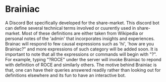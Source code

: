 # Brainiac
A Discord Bot specifically developed for the share-market.
This discord bot can define several technical terms involved or cuurently used in share-market. Most of these definitions are either taken from Wikipedia or personal notes of the 'admin' that incorporates insights and experiences. 
Brainac will respond to few causal expressions such as 'hi', 'how are you Brainiac?" and more expressions of such category will be added soon. It is important to note that all the expressions or commands will begin with "?". For example, typing "?ROCE" under the server will invoke Brainiac to repond with definition of ROCE and similarly others.
The motive behind Brainiac is that, one can have their queries answered readily rather than looking out for definitions elsewhere and its fun to have an interactive bot.
